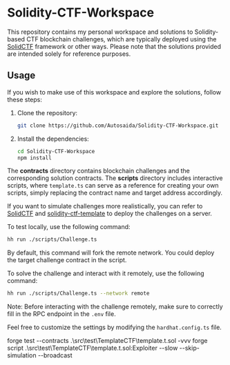 # Solidity-CTF-Workspace

This repository contains my personal workspace and solutions to Solidity-based CTF blockchain challenges, which are typically deployed using the [SolidCTF](https://github.com/chainflag/solidctf) framework or other ways. Please note that the solutions provided are intended solely for reference purposes.

## Usage

If you wish to make use of this workspace and explore the solutions, follow these steps:

1. Clone the repository:

   ```bash
   git clone https://github.com/Autosaida/Solidity-CTF-Workspace.git
   ```

2. Install the dependencies:

   ```bash
   cd Solidity-CTF-Workspace
   npm install
   ```

The **contracts** directory contains blockchain challenges and the corresponding solution contracts. The **scripts** directory includes interactive scripts, where `template.ts` can serve as a reference for creating your own scripts, simply replacing the contract name and target address accordingly.

If you want to simulate challenges more realistically, you can refer to [SolidCTF](https://github.com/chainflag/solidctf) and [solidity-ctf-template](https://github.com/chainflag/solidity-ctf-template) to deploy the challenges on a server.

To test locally, use the following command:

```bash
hh run ./scripts/Challenge.ts
```

By default, this command will fork the remote network. You could deploy the target challenge contract in the script. 

To solve the challenge and interact with it remotely, use the following command:

```bash
hh run ./scripts/Challenge.ts --network remote
```

Note: Before interacting with the challenge remotely, make sure to correctly fill in the RPC endpoint in the `.env` file.

Feel free to customize the settings by modifying the `hardhat.config.ts` file.

forge test --contracts .\src\test\TemplateCTF\template.t.sol -vvv
forge script .\src\test\TemplateCTF\template.t.sol:Exploiter --slow --skip-simulation --broadcast